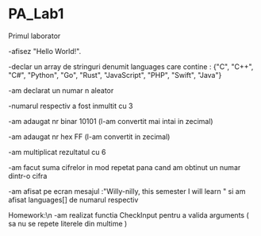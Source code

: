 # PA_Lab1
Primul laborator

-afisez "Hello World!".

-declar un array de stringuri denumit languages care contine : {"C", "C++", "C#", "Python", "Go", "Rust", "JavaScript", "PHP", "Swift", "Java"}

-am declarat un numar n aleator

  -numarul respectiv a fost inmultit cu 3
  
  -am adaugat nr binar 10101 (l-am convertit mai intai in zecimal)
  
  -am adaugat nr hex FF (l-am convertit in zecimal)
  
  -am multiplicat rezultatul cu 6
  
-am facut suma cifrelor in mod repetat pana cand am obtinut un numar dintr-o cifra 

-am afisat pe ecran mesajul :"Willy-nilly, this semester I will learn " si am afisat languages[] de numarul respectiv

Homework:\n
-am realizat functia CheckInput pentru a valida arguments ( sa nu se repete literele din multime )
